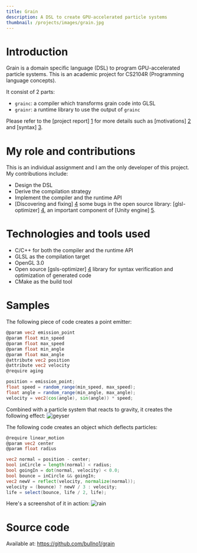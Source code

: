 ```yaml
---
title: Grain
description: A DSL to create GPU-accelerated particle systems
thumbnail: /projects/images/grain.jpg
---
```


# Introduction

Grain is a domain specific language (DSL) to program GPU-accelerated particle systems.
This is an academic project for CS2104R (Programming language concepts).

It consist of 2 parts:

- `grainc`: a compiler which transforms grain code into GLSL
- `grainr`: a runtime library to use the output of `grainc`

Please refer to the [project report] [1] for more details such as [motivations] [2] and [syntax] [3].

# My role and contributions

This is an individual assignment and I am the only developer of this project.
My contributions include:

- Design the DSL
- Derive the compilation strategy
- Implement the compiler and the runtime API
- [Discovering and fixing] [4] some bugs in the open source library: [glsl-optimizer] [4], an important component of [Unity engine] [5].

# Technologies and tools used

- C/C++ for both the compiler and the runtime API
- GLSL as the compilation target
- OpenGL 3.0
- Open source [gsls-optimizer] [4] library for syntax verification and optimization of generated code
- CMake as the build tool

# Samples

The following piece of code creates a point emitter:

```glsl
@param vec2 emission_point
@param float min_speed
@param float max_speed
@param float min_angle
@param float max_angle
@attribute vec2 position
@attribute vec2 velocity
@require aging

position = emission_point;
float speed = random_range(min_speed, max_speed);
float angle = random_range(min_angle, max_angle);
velocity = vec2(cos(angle), sin(angle)) * speed;
```

Combined with a particle system that reacts to gravity, it creates the following effect:
![geyser](/projects/images/grain.jpg)

The following code creates an object which deflects particles:

```glsl
@require linear_motion
@param vec2 center
@param float radius

vec2 normal = position - center;
bool inCircle = length(normal) < radius;
bool goingIn = dot(normal, velocity) < 0.0;
bool bounce = inCircle && goingIn;
vec2 newV = reflect(velocity, normalize(normal));
velocity = (bounce) ? newV / 3 : velocity;
life = select(bounce, life / 2, life);
```

Here's a screenshot of it in action:
![rain](/projects/images/grain2.jpg)

# Source code

Available at: https://github.com/bullno1/grain

[1]: https://github.com/bullno1/grain/blob/master/report.md
[2]: https://github.com/bullno1/grain/blob/master/report.md#motivations
[3]: https://github.com/bullno1/grain/blob/master/report.md#syntax
[4]: https://github.com/aras-p/glsl-optimizer/pulls?q=is%3Apr+author%3Abullno1+is%3Aclosed
[5]: https://github.com/aras-p/glsl-optimizer
[6]: http://unity3d.com
